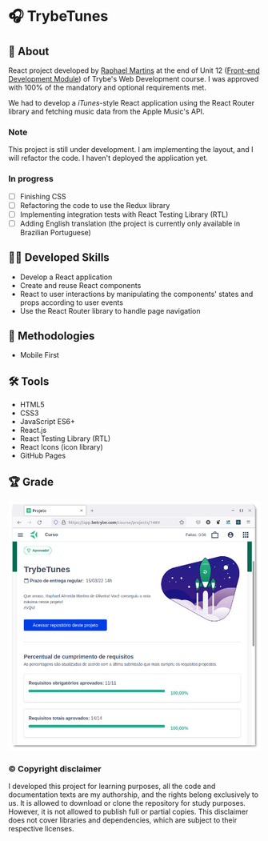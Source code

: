 # :headphones: TrybeTunes

## :page_with_curl: About

React project developed by [Raphael Martins](https://www.linkedin.com/in/raphaelameidamartins/) at the end of Unit 12 ([Front-end Development Module](https://github.com/raphaelalmeidamartins/trybe_exercicios/tree/main/2_Desenvolvimento-Front-end)) of Trybe's Web Development course. I was approved with 100% of the mandatory and optional requirements met.

We had to develop a _iTunes_-style React application using the React Router library and fetching music data from the Apple Music's API.

### Note

This project is still under development. I am implementing the layout, and I will refactor the code. I haven't deployed the application yet.

### In progress

- [ ] Finishing CSS
- [ ] Refactoring the code to use the Redux library
- [ ] Implementing integration tests with React Testing Library (RTL)
- [ ] Adding English translation (the project is currently only available in Brazilian Portuguese)

## :man_technologist: Developed Skills

* Develop a React application
* Create and reuse React components
* React to user interactions by manipulating the components' states and props according to user events
* Use the React Router library to handle page navigation

## :memo: Methodologies

* Mobile First

## :hammer_and_wrench: Tools

* HTML5
* CSS3
* JavaScript ES6+
* React.js
* React Testing Library (RTL)
* React Icons (icon library)
* GitHub Pages

## :trophy: Grade

![My grade of the project - Minha nota no projeto](./imgs/nota.png)

### :copyright: Copyright disclaimer

I developed this project for learning purposes, all the code and documentation texts are my authorship, and the rights belong exclusively to us. It is allowed to download or clone the repository for study purposes. However, it is not allowed to publish full or partial copies. This disclaimer does not cover libraries and dependencies, which are subject to their respective licenses.
